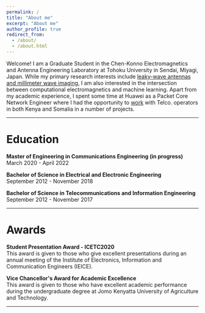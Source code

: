 ```yaml
---
permalink: /
title: "About me"
excerpt: "About me"
author_profile: true
redirect_from:
  - /about/
  - /about.html
---
```


Welcome! I am a Graduate Student in the Chen-Konno Electromagnetics and Antenna Engineering Laboratory at Tohoku University in Sendai, Miyagi, Japan. While my primary research interests include [leaky-wave antennas and millimeter wave imaging](publications.md), I am also interested in the intersection between computational electromagnetics and machine learning. Apart from my academic experience, I spent some time at Huawei as a Packet Core Network Engineer where I had the opportunity to [work](cv.md) with Telco. operators in both Kenya and Somalia in a number of projects.

------

Education
======
**Master of Engineering in Communications Engineering (in progress)**<br>
March 2020 - April 2022

**Bachelor of Science in Electrical and Electronic Engineering**<br>
September 2012 - November 2018

**Bachelor of Science in Telecommunications and Information Engineering**<br>
September 2012 - November 2017

------

Awards
======
**Student Presentation Award - ICETC2020**<br>
This award is given to those who give excellent presentations during an annual meeting of the Institute of Electronics, Information and Communication Engineers (IEICE).

**Vice Chancellor's Award for Academic Excellence**<br>
This award is given to those who have excellent academic performance during the undergraduate degree at Jomo Kenyatta University of Agriculture and Technology.

------
